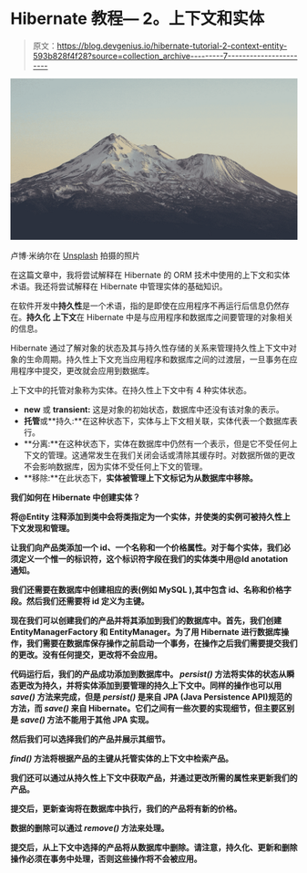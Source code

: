 # Hibernate 教程— 2。上下文和实体

> 原文：<https://blog.devgenius.io/hibernate-tutorial-2-context-entity-593b828f4f28?source=collection_archive---------7----------------------->

![](img/335838d55f666df948fdd357dbb82dc1.png)

卢博·米纳尔在 [Unsplash](https://unsplash.com/s/photos/mountain-view?utm_source=unsplash&utm_medium=referral&utm_content=creditCopyText) 拍摄的照片

在这篇文章中，我将尝试解释在 Hibernate 的 ORM 技术中使用的上下文和实体术语。我还将尝试解释在 Hibernate 中管理实体的基础知识。

在软件开发中**持久性**是一个术语，指的是即使在应用程序不再运行后信息仍然存在。**持久化** **上下文**在 Hibernate 中是与应用程序和数据库之间要管理的对象相关的信息。

Hibernate 通过了解对象的状态及其与持久性存储的关系来管理持久性上下文中对象的生命周期。持久性上下文充当应用程序和数据库之间的过渡层，一旦事务在应用程序中提交，更改就会应用到数据库。

上下文中的托管对象称为实体。在持久性上下文中有 4 种实体状态。

*   **new** 或 **transient:** 这是对象的初始状态，数据库中还没有该对象的表示。
*   **托管**或**持久:**在这种状态下，实体与上下文相关联，实体代表一个数据库表行。
*   **分离:**在这种状态下，实体在数据库中仍然有一个表示，但是它不受任何上下文的管理。这通常发生在我们关闭会话或清除其缓存时。对数据所做的更改不会影响数据库，因为实体不受任何上下文的管理。
*   **移除:**在此状态下，****实体被管理上下文标记为从数据库中移除。****

****我们如何在 Hibernate 中创建实体？****

****将@Entity 注释添加到类中会将类指定为一个实体，并使类的实例可被持久性上下文发现和管理。****

****让我们向产品类添加一个 id、一个名称和一个价格属性。对于每个实体，我们必须定义一个惟一的标识符，这个标识符字段在我们的实体类中用@Id anotation 通知。****

****我们还需要在数据库中创建相应的表(例如 MySQL ),其中包含 id、名称和价格字段。然后我们还需要将 id 定义为主键。****

****现在我们可以创建我们的产品并将其添加到我们的数据库中。首先，我们创建 EntityManagerFactory 和 EntityManager。为了用 Hibernate 进行数据库操作，我们需要在数据库保存操作之前启动一个事务，在操作之后我们需要提交我们的更改。没有任何提交，更改将不会应用。****

****代码运行后，我们的产品成功添加到数据库中。 *persist()* 方法将实体的状态从瞬态更改为持久，并将实体添加到要管理的持久上下文中。同样的操作也可以用 *save()* 方法来完成，但是 *persist()* 是来自 JPA (Java Persistence API)规范的方法，而 *save()* 来自 Hibernate。它们之间有一些次要的实现细节，但主要区别是 *save()* 方法不能用于其他 JPA 实现。****

****然后我们可以选择我们的产品并展示其细节。****

*****find()* 方法将根据产品的主键从托管实体的上下文中检索产品。****

****我们还可以通过从持久性上下文中获取产品，并通过更改所需的属性来更新我们的产品。****

****提交后，更新查询将在数据库中执行，我们的产品将有新的价格。****

****数据的删除可以通过 *remove()* 方法来处理。****

****提交后，从上下文中选择的产品将从数据库中删除。请注意，持久化、更新和删除操作必须在事务中处理，否则这些操作将不会被应用。****